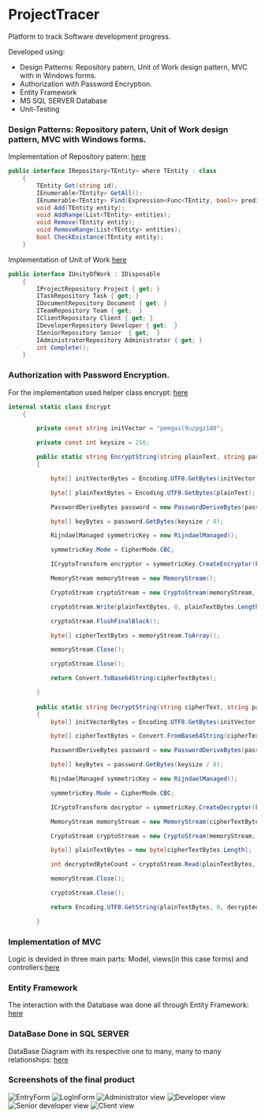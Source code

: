 # ProjectTracer
Platform to track Software development progress. 

Developed using: 

- Design Patterns: Repository patern, Unit of Work design pattern, MVC with in Windows forms. 
- Authorization with Password Encryption. 
- Entity Framework
- MS SQL SERVER Database
- Unit-Testing

### Design Patterns: Repository patern, Unit of Work design pattern, MVC with Windows forms. 

Implementation of Repository patern: [here](ProjectTracer/Repository/RepositoryControl/IRepository.cs)
```c#
public interface IRepository<TEntity> where TEntity : class
    {
        TEntity Get(string id);
        IEnumerable<TEntity> GetAll();
        IEnumerable<TEntity> Find(Expression<Func<TEntity, bool>> predicate);
        void Add(TEntity entity);
        void AddRange(List<TEntity> entities);
        void Remove(TEntity entity);
        void RemoveRange(List<TEntity> entities);
        bool CheckExistance(TEntity entity); 
    }
```

Implementation of Unit of Work [here](/ProjectTracer/Repository/RepositoryControl/IUnityOfWork.cs)
```c#
public interface IUnityOfWork : IDisposable
    {
        IProjectRepository Project { get; }
        ITaskRepository Task { get; }
        IDocumentRepository Document { get; }
        ITeamRepository Team { get;  }
        IClientRepository Client { get; }
        IDeveloperRepository Developer { get;  } 
        ISeniorRepository Senior  { get;  }
        IAdministratorRepository Administrator { get; }
        int Complete();
    }
```

### Authorization with Password Encryption.
For the implementation used helper class encrypt: [here](/ProjectTracer/Controllers/Helpers/Encrypt.cs)
```c#
internal static class Encrypt
    {

        private const string initVector = "pemgail9uzpgz188";

        private const int keysize = 256;

        public static string EncryptString(string plainText, string passPhrase)
        {

            byte[] initVectorBytes = Encoding.UTF8.GetBytes(initVector);

            byte[] plainTextBytes = Encoding.UTF8.GetBytes(plainText);

            PasswordDeriveBytes password = new PasswordDeriveBytes(passPhrase, null);

            byte[] keyBytes = password.GetBytes(keysize / 8);

            RijndaelManaged symmetricKey = new RijndaelManaged();

            symmetricKey.Mode = CipherMode.CBC;

            ICryptoTransform encryptor = symmetricKey.CreateEncryptor(keyBytes, initVectorBytes);

            MemoryStream memoryStream = new MemoryStream();

            CryptoStream cryptoStream = new CryptoStream(memoryStream, encryptor, CryptoStreamMode.Write);

            cryptoStream.Write(plainTextBytes, 0, plainTextBytes.Length);

            cryptoStream.FlushFinalBlock();

            byte[] cipherTextBytes = memoryStream.ToArray();

            memoryStream.Close();

            cryptoStream.Close();

            return Convert.ToBase64String(cipherTextBytes);

        }
      
        public static string DecryptString(string cipherText, string passPhrase)
        {
            byte[] initVectorBytes = Encoding.UTF8.GetBytes(initVector);

            byte[] cipherTextBytes = Convert.FromBase64String(cipherText);

            PasswordDeriveBytes password = new PasswordDeriveBytes(passPhrase, null);

            byte[] keyBytes = password.GetBytes(keysize / 8);

            RijndaelManaged symmetricKey = new RijndaelManaged();

            symmetricKey.Mode = CipherMode.CBC;

            ICryptoTransform decryptor = symmetricKey.CreateDecryptor(keyBytes, initVectorBytes);

            MemoryStream memoryStream = new MemoryStream(cipherTextBytes);

            CryptoStream cryptoStream = new CryptoStream(memoryStream, decryptor, CryptoStreamMode.Read);

            byte[] plainTextBytes = new byte[cipherTextBytes.Length];

            int decryptedByteCount = cryptoStream.Read(plainTextBytes, 0, plainTextBytes.Length);

            memoryStream.Close();

            cryptoStream.Close();

            return Encoding.UTF8.GetString(plainTextBytes, 0, decryptedByteCount);

        }

```
### Implementation of MVC 

Logic is devided in three main parts: Model, views(in this case forms) and controllers:[here](ProjectTracer/)

### Entity Framework
The interaction with the Database was done all through Entity Framework: [here](/ProjectTracer/ProjectTracerDataModel.Context.cs)

### DataBase Done in SQL SERVER
DataBase Diagram with its respective one to many, many to many relationships: [here](/ProjectTracer/DataBaseBuckUp)

### Screenshots of the final product

![EntryForm](/ProjectTracer/Screenshots/img1.png)
![LogInForm](/ProjectTracer/Screenshots/img2.png)
![Administrator view](/ProjectTracer/Screenshots/img3.png)
![Developer view](/ProjectTracer/Screenshots/img4.png)
![Senior developer view](/ProjectTracer/Screenshots/img5.png)
![Client view](/ProjectTracer/Screenshots/img6.png)
